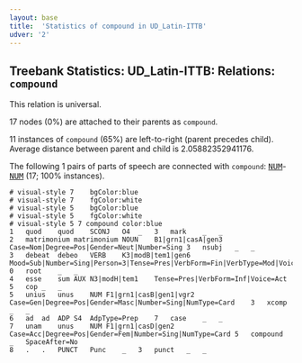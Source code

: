```yaml
---
layout: base
title:  'Statistics of compound in UD_Latin-ITTB'
udver: '2'
---
```


## Treebank Statistics: UD_Latin-ITTB: Relations: `compound`

This relation is universal.

17 nodes (0%) are attached to their parents as `compound`.

11 instances of `compound` (65%) are left-to-right (parent precedes child).
Average distance between parent and child is 2.05882352941176.

The following 1 pairs of parts of speech are connected with `compound`: <tt><a href="la_ittb-pos-NUM.html">NUM</a></tt>-<tt><a href="la_ittb-pos-NUM.html">NUM</a></tt> (17; 100% instances).


~~~ conllu
# visual-style 7	bgColor:blue
# visual-style 7	fgColor:white
# visual-style 5	bgColor:blue
# visual-style 5	fgColor:white
# visual-style 5 7 compound	color:blue
1	quod	quod	SCONJ	O4	_	3	mark	_	_
2	matrimonium	matrimonium	NOUN	B1|grn1|casA|gen3	Case=Nom|Degree=Pos|Gender=Neut|Number=Sing	3	nsubj	_	_
3	debeat	debeo	VERB	K3|modB|tem1|gen6	Mood=Sub|Number=Sing|Person=3|Tense=Pres|VerbForm=Fin|VerbType=Mod|Voice=Act	0	root	_	_
4	esse	sum	AUX	N3|modH|tem1	Tense=Pres|VerbForm=Inf|Voice=Act	5	cop	_	_
5	unius	unus	NUM	F1|grn1|casB|gen1|vgr2	Case=Gen|Degree=Pos|Gender=Masc|Number=Sing|NumType=Card	3	xcomp	_	_
6	ad	ad	ADP	S4	AdpType=Prep	7	case	_	_
7	unam	unus	NUM	F1|grn1|casD|gen2	Case=Acc|Degree=Pos|Gender=Fem|Number=Sing|NumType=Card	5	compound	_	SpaceAfter=No
8	.	.	PUNCT	Punc	_	3	punct	_	_

~~~



